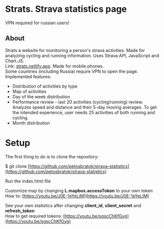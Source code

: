 
# Strats. Strava statistics page
VPN required for russian users!

## About
Strats a website for monitoring a person's strava activities. Made for analyzing cycling and running information. Uses Strava API, JavaScript and Chart.JS.<br>
Link: [strats.netlify.app](https://strats.netlify.app). Made for mobile phones. <br>
Some countries (including Russia) require VPN to open the page. <br>
Implemented features:
- Distribution of activities by type
- Map of activities
- Day of the week distribution
- Performance review - last 20 activities (cycling/running) review. Analyzes speed and distance and their 5-day moving averages. To get the intended experience, user needs 25 activities of both running and cycling.
- Month distribution

# Setup

The first thing to do is to clone the repository:

$ git clone [https://github.com/petosbratok/strava-statistics](https://github.com/petosbratok/strava-statistics)

Run the index.html file

Customize map by changing **L.mapbox.accessToken** to your own token <br>
How to: [https://youtu.be/J0E-1eYeLlM](https://youtu.be/J0E-1eYeLlM)

See your own statistics after changing **client_id**, **client_secret** and **refresh_token** <br>
How to get required tokens: [https://youtu.be/sgscChKfGyg](https://youtu.be/sgscChKfGyg)
